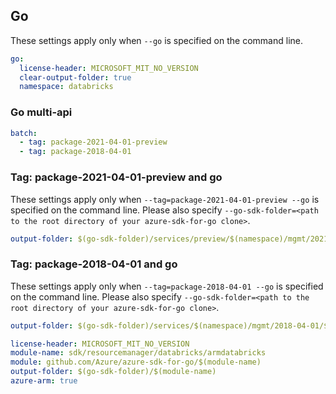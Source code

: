 ## Go

These settings apply only when `--go` is specified on the command line.

``` yaml $(go) && !$(track2)
go:
  license-header: MICROSOFT_MIT_NO_VERSION
  clear-output-folder: true
  namespace: databricks
```

### Go multi-api

``` yaml $(go) && !$(track2) && $(multiapi)
batch:
  - tag: package-2021-04-01-preview
  - tag: package-2018-04-01
```
### Tag: package-2021-04-01-preview and go

These settings apply only when `--tag=package-2021-04-01-preview --go` is specified on the command line.
Please also specify `--go-sdk-folder=<path to the root directory of your azure-sdk-for-go clone>`.

``` yaml $(tag)=='package-2021-04-01-preview' && $(go)
output-folder: $(go-sdk-folder)/services/preview/$(namespace)/mgmt/2021-04-01-preview/$(namespace)
```

### Tag: package-2018-04-01 and go

These settings apply only when `--tag=package-2018-04-01 --go` is specified on the command line.
Please also specify `--go-sdk-folder=<path to the root directory of your azure-sdk-for-go clone>`.

``` yaml $(tag)=='package-2018-04-01' && $(go)
output-folder: $(go-sdk-folder)/services/$(namespace)/mgmt/2018-04-01/$(namespace)
```
```yaml $(go) && $(track2)
license-header: MICROSOFT_MIT_NO_VERSION
module-name: sdk/resourcemanager/databricks/armdatabricks
module: github.com/Azure/azure-sdk-for-go/$(module-name)
output-folder: $(go-sdk-folder)/$(module-name)
azure-arm: true
```

